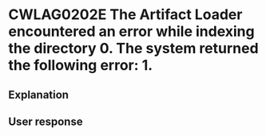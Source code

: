 # CWLAG0202E The Artifact Loader encountered an error while indexing the directory 0. The system returned the following error: 1.

## Explanation

## User response